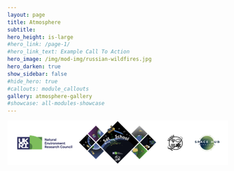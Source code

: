 ```yaml
---
layout: page
title: Atmosphere
subtitle: 
hero_height: is-large
#hero_link: /page-1/
#hero_link_text: Example Call To Action
hero_image: /img/mod-img/russian-wildfires.jpg
hero_darken: true
show_sidebar: false
#hide_hero: true
#callouts: module_callouts
gallery: atmosphere-gallery
#showcase: all-modules-showcase
---
```


![SatSchool footer](/img/satschool-footer.png "SatSchool footer")
